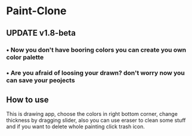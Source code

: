 # Paint-Clone

## UPDATE v1.8-beta

### • Now you don't have booring colors you can create you own color palette

### • Are you afraid of loosing your drawn? don't worry now you can save your peojects

## How to use

This is drawing app, choose the colors in right bottom corner, change thickness by dragging slider,  also you can use eraser to clean some stuff and if you want to delete whole painting click trash icon. 
